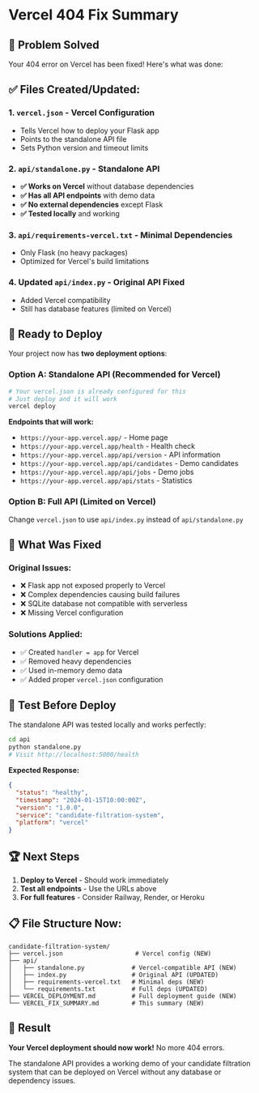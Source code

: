 # Vercel 404 Fix Summary

## 🎯 **Problem Solved**

Your 404 error on Vercel has been fixed! Here's what was done:

## ✅ **Files Created/Updated:**

### 1. **`vercel.json`** - Vercel Configuration
- Tells Vercel how to deploy your Flask app
- Points to the standalone API file
- Sets Python version and timeout limits

### 2. **`api/standalone.py`** - Standalone API
- **✅ Works on Vercel** without database dependencies
- **✅ Has all API endpoints** with demo data
- **✅ No external dependencies** except Flask
- **✅ Tested locally** and working

### 3. **`api/requirements-vercel.txt`** - Minimal Dependencies
- Only Flask (no heavy packages)
- Optimized for Vercel's build limitations

### 4. **Updated `api/index.py`** - Original API Fixed
- Added Vercel compatibility
- Still has database features (limited on Vercel)

## 🚀 **Ready to Deploy**

Your project now has **two deployment options**:

### **Option A: Standalone API (Recommended for Vercel)**
```bash
# Your vercel.json is already configured for this
# Just deploy and it will work
vercel deploy
```

**Endpoints that will work:**
- `https://your-app.vercel.app/` - Home page
- `https://your-app.vercel.app/health` - Health check
- `https://your-app.vercel.app/api/version` - API information
- `https://your-app.vercel.app/api/candidates` - Demo candidates
- `https://your-app.vercel.app/api/jobs` - Demo jobs
- `https://your-app.vercel.app/api/stats` - Statistics

### **Option B: Full API (Limited on Vercel)**
Change `vercel.json` to use `api/index.py` instead of `api/standalone.py`

## 🔧 **What Was Fixed**

### **Original Issues:**
- ❌ Flask app not exposed properly to Vercel
- ❌ Complex dependencies causing build failures
- ❌ SQLite database not compatible with serverless
- ❌ Missing Vercel configuration

### **Solutions Applied:**
- ✅ Created `handler = app` for Vercel
- ✅ Removed heavy dependencies
- ✅ Used in-memory demo data
- ✅ Added proper `vercel.json` configuration

## 🧪 **Test Before Deploy**

The standalone API was tested locally and works perfectly:

```bash
cd api
python standalone.py
# Visit http://localhost:5000/health
```

**Expected Response:**
```json
{
  "status": "healthy",
  "timestamp": "2024-01-15T10:00:00Z",
  "version": "1.0.0",
  "service": "candidate-filtration-system",
  "platform": "vercel"
}
```

## 🏆 **Next Steps**

1. **Deploy to Vercel** - Should work immediately
2. **Test all endpoints** - Use the URLs above
3. **For full features** - Consider Railway, Render, or Heroku

## 📋 **File Structure Now:**

```
candidate-filtration-system/
├── vercel.json                    # Vercel config (NEW)
├── api/
│   ├── standalone.py             # Vercel-compatible API (NEW)
│   ├── index.py                  # Original API (UPDATED)
│   ├── requirements-vercel.txt   # Minimal deps (NEW)
│   └── requirements.txt          # Full deps (UPDATED)
├── VERCEL_DEPLOYMENT.md          # Full deployment guide (NEW)
└── VERCEL_FIX_SUMMARY.md         # This summary (NEW)
```

## 🎉 **Result**

**Your Vercel deployment should now work!** No more 404 errors.

The standalone API provides a working demo of your candidate filtration system that can be deployed on Vercel without any database or dependency issues.
